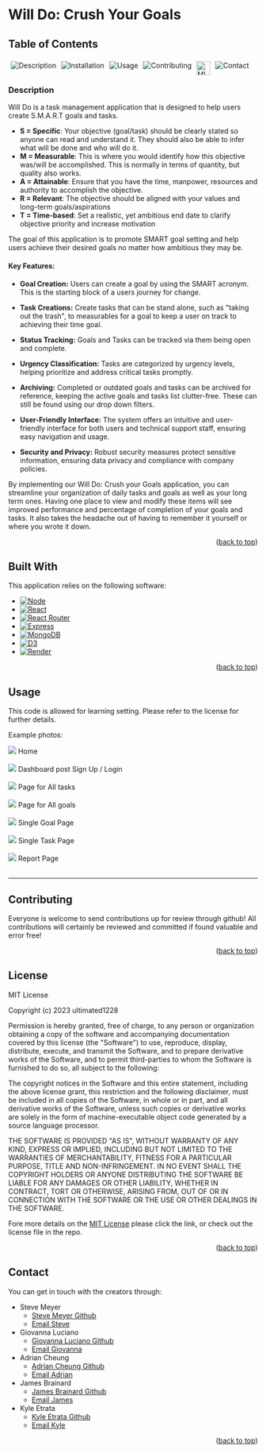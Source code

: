   <p id="back_to_top"></p>
  
# Will Do: Crush Your Goals

## Table of Contents

  <div style="display: flex;">
  <a href="#description" style="text-decoration: none; margin: 5px;">
    <img src="https://img.shields.io/badge/Description-37a779?style=for-the-badge" alt="Description" />
  </a>
  <a href="#installation" style="text-decoration: none; margin: 5px;">
    <img src="https://img.shields.io/badge/Installation-37a779?style=for-the-badge" alt="Installation" />
  </a>
  <a href="#usage" style="text-decoration: none; margin: 5px;">
    <img src="https://img.shields.io/badge/Usage-37a779?style=for-the-badge" alt="Usage" />
  </a>
  <a href="#contributing" style="text-decoration: none; margin: 5px;">
    <img src="https://img.shields.io/badge/Contributing-37a779?style=for-the-badge" alt="Contributing" />
  </a>
  <a href="#license" style="text-decoration: none; margin: 5px; height: 20px;">
    <img src="https://img.shields.io/badge/License-MIT-yellow.svg" alt="MIT License" alt="License" style="height:28px" />
  </a>
  <a href="#contact" style="text-decoration: none; margin: 5px;">
    <img src="https://img.shields.io/badge/Contact-37a779?style=for-the-badge" alt="Contact" />
  </a>
</div>

### Description

Will Do is a task management application that is designed to help users create S.M.A.R.T goals and tasks.

- **S = Specific**: Your objective (goal/task) should be clearly stated so anyone can read and understand it. They should also be able to infer what will be done and who will do it.
- **M = Measurable**: This is where you would identify how this objective was/will be accomplished. This is normally in terms of quantity, but quality also works.
- **A = Attainable**: Ensure that you have the time, manpower, resources and authority to accomplish the objective.
- **R = Relevant**: The objective should be aligned with your values and long-term goals/aspirations
- **T = Time-based**: Set a realistic, yet ambitious end date to clarify objective priority and increase motivation

The goal of this application is to promote SMART goal setting and help users achieve their desired goals no matter how ambitious they may be.

#### Key Features:

- **Goal Creation:** Users can create a goal by using the SMART acronym. This is the starting block of a users journey for change.

- **Task Creations:** Create tasks that can be stand alone, such as "taking out the trash", to measurables for a goal to keep a user on track to achieving their time goal.

- **Status Tracking:** Goals and Tasks can be tracked via them being open and complete.

- **Urgency Classification:** Tasks are categorized by urgency levels, helping prioritize and address critical tasks promptly.

- **Archiving:** Completed or outdated goals and tasks can be archived for reference, keeping the active goals and tasks list clutter-free. These can still be found using our drop down filters.

- **User-Friendly Interface:** The system offers an intuitive and user-friendly interface for both users and technical support staff, ensuring easy navigation and usage.

- **Security and Privacy:** Robust security measures protect sensitive information, ensuring data privacy and compliance with company policies.

By implementing our Will Do: Crush your Goals application, you can streamline your organization of daily tasks and goals as well as your long term ones. Having one place to view and modify these items will see improved performance and percentage of completion of your goals and tasks. It also takes the headache out of having to remember it yourself or where you wrote it down.

<p align="right">(<a href="#back_to_top">back to top</a>)</p>

## Built With

This application relies on the following software:

- [![Node][Node.js]][node-url]
- [![React][React]][React-url]
- [![React Router][ReactRouter]][rr-url]
- [![Express][Express.js]][Express-url]
- [![MongoDB][MongoDB]][Mongo-url]
- [![D3][D3.js]][D3-url]
- [![Render][Render]][Render-url]

<p align="right">(<a href="#back_to_top">back to top</a>)</p>

## Usage

This code is allowed for learning setting. Please refer to the license for further details.

Example photos:

<img src="./images/hero.png">  
Home
<br><br>

<img src="./images/dashboard.png">  
Dashboard post Sign Up / Login 
<br><br>

<img src="./images/tasks.png">  
Page for All tasks
<br><br>  
<img src="./images/goals.png">  
Page for All goals
<br><br>
<img src="./images/singlegoal.png">  
Single Goal Page 
<br><br>
<img src="./images/singletask.png">  
Single Task Page 
<br><br>
<img src="./images/report.png">  
Report Page 
<br><br>
<hr>

## Contributing

Everyone is welcome to send contributions up for review through github! All contributions will certainly be reviewed and committed if found valuable and error free!

<p align="right">(<a href="#back_to_top">back to top</a>)</p>

## License

MIT License

Copyright (c) 2023 ultimated1228

Permission is hereby granted, free of charge, to any person or organization
obtaining a copy of the software and accompanying documentation covered by
this license (the "Software") to use, reproduce, display, distribute,
execute, and transmit the Software, and to prepare derivative works of the
Software, and to permit third-parties to whom the Software is furnished to
do so, all subject to the following:

The copyright notices in the Software and this entire statement, including
the above license grant, this restriction and the following disclaimer,
must be included in all copies of the Software, in whole or in part, and
all derivative works of the Software, unless such copies or derivative
works are solely in the form of machine-executable object code generated by
a source language processor.

THE SOFTWARE IS PROVIDED "AS IS", WITHOUT WARRANTY OF ANY KIND, EXPRESS OR
IMPLIED, INCLUDING BUT NOT LIMITED TO THE WARRANTIES OF MERCHANTABILITY,
FITNESS FOR A PARTICULAR PURPOSE, TITLE AND NON-INFRINGEMENT. IN NO EVENT
SHALL THE COPYRIGHT HOLDERS OR ANYONE DISTRIBUTING THE SOFTWARE BE LIABLE
FOR ANY DAMAGES OR OTHER LIABILITY, WHETHER IN CONTRACT, TORT OR OTHERWISE,
ARISING FROM, OUT OF OR IN CONNECTION WITH THE SOFTWARE OR THE USE OR OTHER
DEALINGS IN THE SOFTWARE.

Fore more details on the [MIT License](https://opensource.org/licenses/MIT) please click the link, or check out the license file in the repo.

<p align="right">(<a href="#back_to_top">back to top</a>)</p>

## Contact

You can get in touch with the creators through:

- Steve Meyer
  - [Steve Meyer Github](https://github.com/ultimated1228)
  - [Email Steve](mailto:stevenlucasmeyer@gmail.com)
- Giovanna Luciano
  - [Giovanna Luciano Github](https://github.com/Vannasaur)
  - [Email Giovanna](mailto:vannaluciano@gmail.com)
- Adrian Cheung
  - [Adrian Cheung Github](https://github.com/GSwordGCil)
  - [Email Adrian](mailto:ac983042820@gmail.com)
- James Brainard
  - [James Brainard Github](https://github.com/James-Brainard)
  - [Email James](mailto:james.brainard202@gmail.com)
- Kyle Etrata
  - [Kyle Etrata Github](https://github.com/kyleochata)
  - [Email Kyle](mailto:kyleochata@gmail.com)

<p align="right">(<a href="#back_to_top">back to top</a>)</p>

[Node.js]: https://img.shields.io/badge/Node%20js-339933?style=for-the-badge&logo=nodedotjs&logoColor=white
[Node-url]: https://nodejs.org/
[Express.js]: https://img.shields.io/badge/Express%20js-000000?style=for-the-badge&logo=express&logoColor=white
[Express-url]: https://expressjs.com/
[MongoDB]: https://img.shields.io/badge/MongoDB-4EA94B?style=for-the-badge&logo=mongodb&logoColor=white
[Mongo-url]: https://www.mongodb.com/
[D3.js]: https://img.shields.io/badge/d3%20js-F9A03C?style=for-the-badge&logo=d3.js&logoColor=white
[D3-url]: https://d3js.org/
[Render]: https://img.shields.io/badge/Render-46E3B7?style=for-the-badge&logo=render&logoColor=white
[Render-url]: https://render.com/
[React]: https://img.shields.io/badge/React-20232A?style=for-the-badge&logo=react&logoColor=61DAFB
[React-url]: https://react.dev/
[ReactRouter]: https://img.shields.io/badge/React_Router-CA4245?style=for-the-badge&logo=react-router&logoColor=white
[rr-url]: https://reactrouter.com/en/main
